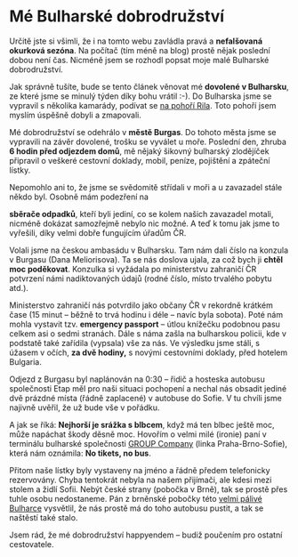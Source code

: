 <!--
title : Mé Bulharské dobrodružství
author : Roman Ožana <ozana@omdesign.cz>
date : 4.8.2007 17:20:00
tags : mix
-->

# Mé Bulharské dobrodružství

Určitě jste si všimli, že i na tomto webu zavládla pravá a **nefalšovaná okurková sezóna**. Na počítač (tím méně na blog) prostě nějak poslední dobou není čas. Nicméně jsem se rozhodl popsat moje malé Bulharské dobrodružství.

Jak správně tušíte, bude se tento článek věnovat mé **dovolené v Bulharsku**, ze které jsme se minulý týden díky bohu vrátil :-). Do Bulharska jsme se vypravil s několika kamarády, podívat se [na pohoří Rila][1]. Toto pohoří jsem myslím úspěšně dobyli a zmapovali.

Mé dobrodružství se odehrálo v **městě Burgas**. Do tohoto města jsme se vypravili na závěr dovolené, trošku se vyválet u moře. Poslední den, zhruba **6 hodin před odjezdem domů**, mě nějaký šikovný bulharský zlodějíček připravil o veškeré cestovní doklady, mobil, peníze, pojištění a zpáteční lístky.

<!--more--> Nepomohlo ani to, že jsme se svědomitě střídali v moři a u zavazadel stále někdo byl. Osobně mám podezření na 

**sběrače odpadků**, kteří byli jediní, co se kolem našich zavazadel motali, nicméně dokázat samozřejmě nebylo nic možné. A teď k tomu jak jsme to vyřešili, díky velmi dobře fungujícím úřadům ČR.

Volali jsme na českou ambasádu v Bulharsku. Tam nám dali číslo na konzula v Burgasu (Dana Meliorisova). Ta se nás doslova ujala, za což bych ji **chtěl moc poděkovat**. Konzulka si vyžádala po ministerstvu zahraničí ČR potvrzení námi nadiktovaných údajů (rodné číslo, místo trvalého pobytu atd.).

Ministerstvo zahraničí nás potvrdilo jako občany ČR v rekordně krátkém čase (15 minut &#8211; běžně to trvá hodinu i déle &#8211; navíc byla sobota). Poté nám mohla vystavit tzv. **emergency passport** &#8211; útlou knížečku podobnou pasu celkem asi o sedmi stranách. Dále s náma zašla na bulharskou policii, kde v podstatě také zařídila (vypsala) vše za nás. Ve výsledku jsme stáli, s úžasem v očích, **za dvě hodiny,** s novými cestovními doklady, před hotelem Bulgaria.

Odjezd z Burgasu byl naplánován na 0:30 &#8211; řidič a hosteska autobusu společnosti Etap měl pro naši situaci pochopení a nechal nás obsadit jediné dvě prázdné místa (řádně zaplacené) v autobuse do Sofie. V tu chvíli jsme najivně uvěřil, že už bude vše v pořádku.

A jak se říká: **Nejhorší je srážka s blbcem**, když má ten blbec ještě moc, může napáchat škody děsně moc. Hovořím o velmi milé (ironie) paní v terminálu bulharské společnosti [GROUP Company][2] (linka Praha-Brno-Sofie), která nám oznámila: **No tikets, no bus**.

Přitom naše lístky byly vystaveny na jméno a řádně předem telefonicky rezervovány. Chyba tentokrát nebyla na našem přijímači, ale kdesi mezi stolem a židlí Sofii. Nebýt české strany (pobočka v Brně), tak se prostě přes tuhle osobu nedostaneme. Pán z brněnské pobočky této [velmi pálivé Bulharce][3] vysvětlil, že nás prostě má do toho autobusu pustit, a tak se naštěstí také stalo.

Jsem rád, že mé dobrodružství happyendem &#8211; budiž poučením pro ostatní cestovatele.

 [1]: http://cs.wikipedia.org/wiki/Rila "Popis pohoří Rila"
 [2]: http://www.group-ood.com/
 [3]: http://recepty.ekucharka.cz/bulharska-pomazanka/ "Recept na podobně pálivou bulharku"